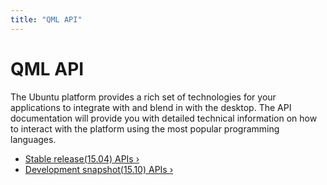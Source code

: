 ```yaml
---
title: "QML API"
---
```


# QML API

The Ubuntu platform provides a rich set of technologies for your applications
to integrate with and blend in with the desktop. The API documentation will
provide you with detailed technical information on how to interact with the
platform using the most popular programming languages.

 * [Stable release(15.04) APIs&nbsp;&rsaquo;](http://developer.ubuntu.com/api/apps/qml/current/)
 * [Development snapshot(15.10) APIs&nbsp;&rsaquo;](http://developer.ubuntu.com/api/apps/qml/development/)
